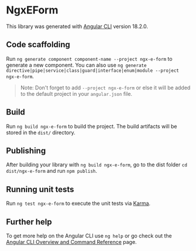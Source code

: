 # NgxEForm

This library was generated with [Angular CLI](https://github.com/angular/angular-cli) version 18.2.0.

## Code scaffolding

Run `ng generate component component-name --project ngx-e-form` to generate a new component. You can also use `ng generate directive|pipe|service|class|guard|interface|enum|module --project ngx-e-form`.
> Note: Don't forget to add `--project ngx-e-form` or else it will be added to the default project in your `angular.json` file. 

## Build

Run `ng build ngx-e-form` to build the project. The build artifacts will be stored in the `dist/` directory.

## Publishing

After building your library with `ng build ngx-e-form`, go to the dist folder `cd dist/ngx-e-form` and run `npm publish`.

## Running unit tests

Run `ng test ngx-e-form` to execute the unit tests via [Karma](https://karma-runner.github.io).

## Further help

To get more help on the Angular CLI use `ng help` or go check out the [Angular CLI Overview and Command Reference](https://angular.dev/tools/cli) page.
